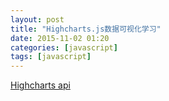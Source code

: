 ```yaml
---
layout: post
title: "Highcharts.js数据可视化学习"
date: 2015-11-02 01:20
categories: [javascript]
tags: [javascript]
---
```


[Highcharts api](http://www.hcharts.cn/api/index.php)